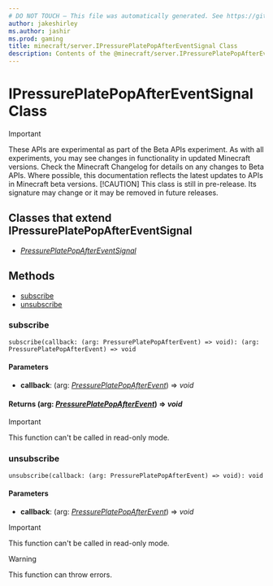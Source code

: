 ```yaml
---
# DO NOT TOUCH — This file was automatically generated. See https://github.com/mojang/minecraftapidocsgenerator to modify descriptions, examples, etc.
author: jakeshirley
ms.author: jashir
ms.prod: gaming
title: minecraft/server.IPressurePlatePopAfterEventSignal Class
description: Contents of the @minecraft/server.IPressurePlatePopAfterEventSignal class.
---
```

# IPressurePlatePopAfterEventSignal Class
>[!IMPORTANT]
>These APIs are experimental as part of the Beta APIs experiment. As with all experiments, you may see changes in functionality in updated Minecraft versions. Check the Minecraft Changelog for details on any changes to Beta APIs. Where possible, this documentation reflects the latest updates to APIs in Minecraft beta versions.
> [!CAUTION]
> This class is still in pre-release.  Its signature may change or it may be removed in future releases.

## Classes that extend IPressurePlatePopAfterEventSignal
- [*PressurePlatePopAfterEventSignal*](PressurePlatePopAfterEventSignal.md)

## Methods
- [subscribe](#subscribe)
- [unsubscribe](#unsubscribe)

### **subscribe**
`
subscribe(callback: (arg: PressurePlatePopAfterEvent) => void): (arg: PressurePlatePopAfterEvent) => void
`

#### **Parameters**
- **callback**: (arg: [*PressurePlatePopAfterEvent*](PressurePlatePopAfterEvent.md)) => *void*

#### **Returns** (arg: [*PressurePlatePopAfterEvent*](PressurePlatePopAfterEvent.md)) => *void*

> [!IMPORTANT]
> This function can't be called in read-only mode.

### **unsubscribe**
`
unsubscribe(callback: (arg: PressurePlatePopAfterEvent) => void): void
`

#### **Parameters**
- **callback**: (arg: [*PressurePlatePopAfterEvent*](PressurePlatePopAfterEvent.md)) => *void*

> [!IMPORTANT]
> This function can't be called in read-only mode.

> [!WARNING]
> This function can throw errors.
